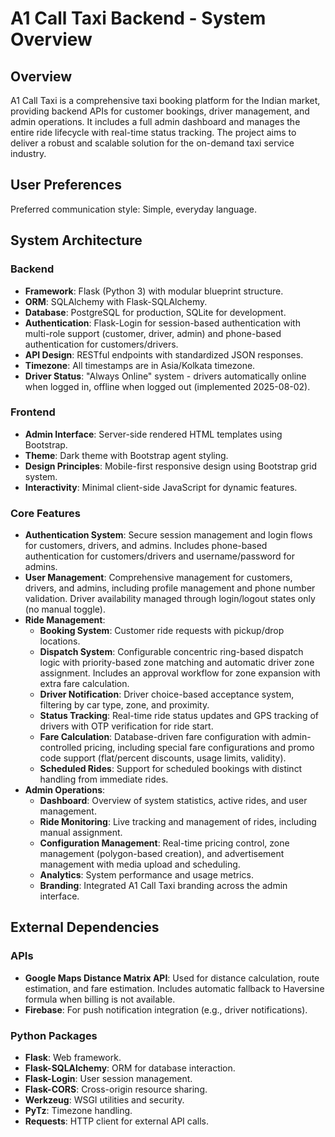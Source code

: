 # A1 Call Taxi Backend - System Overview

## Overview
A1 Call Taxi is a comprehensive taxi booking platform for the Indian market, providing backend APIs for customer bookings, driver management, and admin operations. It includes a full admin dashboard and manages the entire ride lifecycle with real-time status tracking. The project aims to deliver a robust and scalable solution for the on-demand taxi service industry.

## User Preferences
Preferred communication style: Simple, everyday language.

## System Architecture
### Backend
- **Framework**: Flask (Python 3) with modular blueprint structure.
- **ORM**: SQLAlchemy with Flask-SQLAlchemy.
- **Database**: PostgreSQL for production, SQLite for development.
- **Authentication**: Flask-Login for session-based authentication with multi-role support (customer, driver, admin) and phone-based authentication for customers/drivers.
- **API Design**: RESTful endpoints with standardized JSON responses.
- **Timezone**: All timestamps are in Asia/Kolkata timezone.
- **Driver Status**: "Always Online" system - drivers automatically online when logged in, offline when logged out (implemented 2025-08-02).

### Frontend
- **Admin Interface**: Server-side rendered HTML templates using Bootstrap.
- **Theme**: Dark theme with Bootstrap agent styling.
- **Design Principles**: Mobile-first responsive design using Bootstrap grid system.
- **Interactivity**: Minimal client-side JavaScript for dynamic features.

### Core Features
- **Authentication System**: Secure session management and login flows for customers, drivers, and admins. Includes phone-based authentication for customers/drivers and username/password for admins.
- **User Management**: Comprehensive management for customers, drivers, and admins, including profile management and phone number validation. Driver availability managed through login/logout states only (no manual toggle).
- **Ride Management**:
    - **Booking System**: Customer ride requests with pickup/drop locations.
    - **Dispatch System**: Configurable concentric ring-based dispatch logic with priority-based zone matching and automatic driver zone assignment. Includes an approval workflow for zone expansion with extra fare calculation.
    - **Driver Notification**: Driver choice-based acceptance system, filtering by car type, zone, and proximity.
    - **Status Tracking**: Real-time ride status updates and GPS tracking of drivers with OTP verification for ride start.
    - **Fare Calculation**: Database-driven fare configuration with admin-controlled pricing, including special fare configurations and promo code support (flat/percent discounts, usage limits, validity).
    - **Scheduled Rides**: Support for scheduled bookings with distinct handling from immediate rides.
- **Admin Operations**:
    - **Dashboard**: Overview of system statistics, active rides, and user management.
    - **Ride Monitoring**: Live tracking and management of rides, including manual assignment.
    - **Configuration Management**: Real-time pricing control, zone management (polygon-based creation), and advertisement management with media upload and scheduling.
    - **Analytics**: System performance and usage metrics.
    - **Branding**: Integrated A1 Call Taxi branding across the admin interface.

## External Dependencies
### APIs
- **Google Maps Distance Matrix API**: Used for distance calculation, route estimation, and fare estimation. Includes automatic fallback to Haversine formula when billing is not available.
- **Firebase**: For push notification integration (e.g., driver notifications).

### Python Packages
- **Flask**: Web framework.
- **Flask-SQLAlchemy**: ORM for database interaction.
- **Flask-Login**: User session management.
- **Flask-CORS**: Cross-origin resource sharing.
- **Werkzeug**: WSGI utilities and security.
- **PyTz**: Timezone handling.
- **Requests**: HTTP client for external API calls.